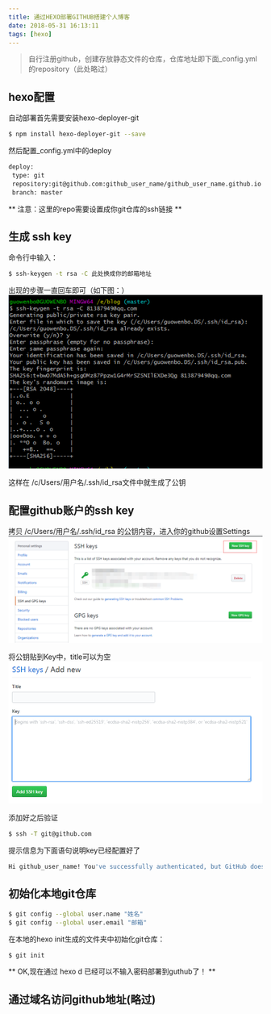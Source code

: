 ```yaml
---
title: 通过HEXO部署GITHUB搭建个人博客
date: 2018-05-31 16:13:11
tags: [hexo]
---
```


> 自行注册github，创建存放静态文件的仓库，仓库地址即下面_config.yml的repository（此处略过）

## hexo配置

自动部署首先需要安装hexo-deployer-git

```bash
$ npm install hexo-deployer-git --save
```

然后配置_config.yml中的deploy

```bash
deploy:
 type: git
 repository:git@github.com:github_user_name/github_user_name.github.io.git
 branch: master
 ```

 ** 注意：这里的repo需要设置成你git仓库的ssh链接 **

 <!-- more -->

## 生成 ssh key

命令行中输入：

```bash
$ ssh-keygen -t rsa -C 此处换成你的邮箱地址
```

出现的步骤一直回车即可（如下图：）
![github-ssh](/images/2018-05-31/hexo_github_ssh.png "SSH")

这样在 /c/Users/用户名/.ssh/id_rsa文件中就生成了公钥

## 配置github账户的ssh key

拷贝 /c/Users/用户名/.ssh/id_rsa 的公钥内容，进入你的github设置Settings
![github-ssh](/images/2018-05-31/hexo_github_ssh_1.png "SSH")


将公钥贴到Key中，title可以为空
![github-ssh](/images/2018-05-31/hexo_github_ssh_2.png "SSH")

添加好之后验证

```bash
$ ssh -T git@github.com
```

提示信息为下面语句说明key已经配置好了

```bash
Hi github_user_name! You've successfully authenticated, but GitHub does not provide shell access.
```

## 初始化本地git仓库

```bash
$ git config --global user.name "姓名"
$ git config --global user.email "邮箱"
```

在本地的hexo init生成的文件夹中初始化git仓库：

```bash
$ git init
```

** OK,现在通过 hexo d 已经可以不输入密码部署到guthub了！ **

## 通过域名访问github地址(略过)